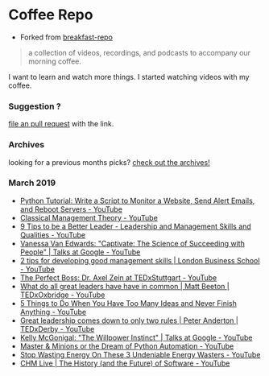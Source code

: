 # Coffee Repo #

* Forked from [breakfast-repo](https://github.com/ashleygwilliams/breakfast-repo)

> a collection of videos, recordings, and podcasts to accompany our morning coffee.

I want to learn and watch more things. I started watching videos with my coffee.

### Suggestion ?

[file an pull request](https://github.com/christopher-burke/coffee-repo/pulls) with the link.

### Archives

looking for a previous months picks? [check out the archives!](https://github.com/christopher-burke/coffee-repo/tree/coffee-repo/archives/)

### March 2019

* [Python Tutorial: Write a Script to Monitor a Website, Send Alert Emails, and Reboot Servers - YouTube](https://youtu.be/yqm6MBt-yfY)
* [Classical Management Theory - YouTube](https://youtu.be/d1jOwD-CTLI)
* [9 Tips to be a Better Leader - Leadership and Management Skills and Qualities - YouTube](https://youtu.be/B0w-ASaOb94)
* [Vanessa Van Edwards: "Captivate: The Science of Succeeding with People" | Talks at Google - YouTube](https://youtu.be/0MtsXbTJdt8)
* [2 tips for developing good management skills | London Business School - YouTube](https://youtu.be/lLcgCEbsT08)
* [The Perfect Boss: Dr. Axel Zein at TEDxStuttgart - YouTube](https://youtu.be/jFG7jqJXbno)
* [What do all great leaders have have in common | Matt Beeton | TEDxOxbridge - YouTube](https://youtu.be/KgmKNKM0i1g)
* [5 Things to Do When You Have Too Many Ideas and Never Finish Anything - YouTube](https://youtu.be/clDUHSsYs6o)
* [Great leadership comes down to only two rules | Peter Anderton | TEDxDerby - YouTube](https://youtu.be/oDsMlmfLjd4)
* [Kelly McGonigal: "The Willpower Instinct" | Talks at Google - YouTube](https://youtu.be/V5BXuZL1HAg)
* [Master & Minions or the Dream of Python Automation - YouTube](https://youtu.be/rsSnWuBEro8)
* [Stop Wasting Energy On These 3 Undeniable Energy Wasters - YouTube](https://youtu.be/x-PhXOLW1X8)
* [CHM Live | The History (and the Future) of Software - YouTube](https://youtu.be/OdI7Ukf-Bf4)
